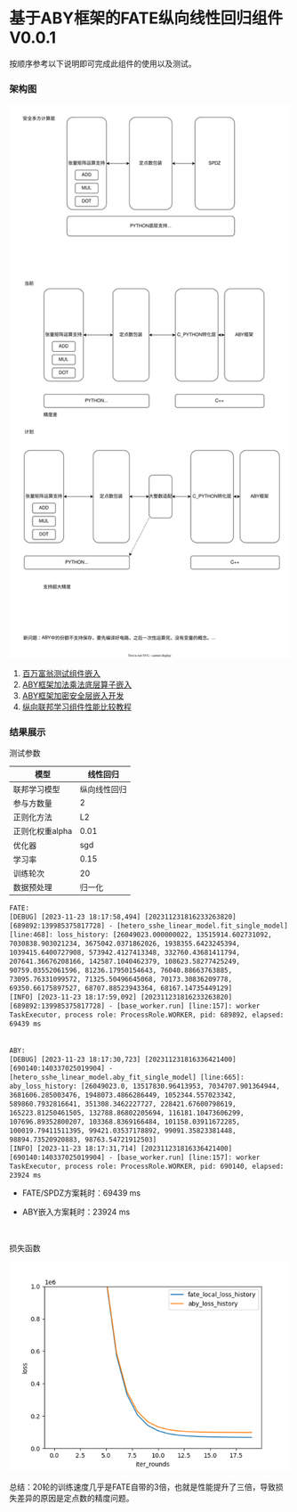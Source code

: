# 基于ABY框架的FATE纵向线性回归组件V0.0.1



按顺序参考以下说明即可完成此组件的使用以及测试。

### 架构图
![ABY定点数问题.svg](./ABY_fixfoint.svg)
1. [百万富翁测试组件嵌入](./ABY_millionare.md)
2. [ABY框架加法乘法底层算子嵌入](./ABY_add_and_mul.md)
3. [ABY框架加密安全层嵌入开发](./ABY_secureprotol.md)
4. [纵向联邦学习组件性能比较教程](./ABY_hetero_federated_linear_regression.md)

### 结果展示

测试参数

| 模型            | 线性回归     |
| --------------- | ------------ |
| 联邦学习模型    | 纵向线性回归 |
| 参与方数量      | 2            |
| 正则化方法      | L2           |
| 正则化权重alpha | 0.01         |
| 优化器          | sgd          |
| 学习率          | 0.15         |
| 训练轮次        | 20           |
| 数据预处理      | 归一化       |

```
FATE:
[DEBUG] [2023-11-23 18:17:58,494] [202311231816233263820] [689892:139985375817728] - [hetero_sshe_linear_model.fit_single_model] [line:468]: loss_history: [26049023.000000022, 13515914.602731092, 7030838.903021234, 3675042.0371862026, 1938355.6423245394, 1039415.6400727908, 573942.4127413348, 332760.43681411794, 207641.36676208166, 142587.1040462379, 108623.58277425249, 90759.03552061596, 81236.17950154643, 76040.88663763885, 73095.76331099572, 71325.50496645068, 70173.30836209778, 69350.66175897527, 68707.88523943364, 68167.14735449129]
[INFO] [2023-11-23 18:17:59,092] [202311231816233263820] [689892:139985375817728] - [base_worker.run] [line:157]: worker TaskExecutor, process role: ProcessRole.WORKER, pid: 689892, elapsed: 69439 ms


ABY: 
[DEBUG] [2023-11-23 18:17:30,723] [202311231816336421400] [690140:140337025019904] - [hetero_sshe_linear_model.aby_fit_single_model] [line:665]: aby_loss_history: [26049023.0, 13517830.96413953, 7034707.901364944, 3681606.285003476, 1948073.4866286449, 1052344.557023342, 589860.7932816641, 351308.3462227727, 228421.67600798619, 165223.81250461505, 132788.86802205694, 116181.10473606299, 107696.89352800207, 103368.8369166484, 101158.03911672285, 100019.79411511395, 99421.03537178892, 99091.35823381448, 98894.73520920883, 98763.54721912503]
[INFO] [2023-11-23 18:17:31,714] [202311231816336421400] [690140:140337025019904] - [base_worker.run] [line:157]: worker TaskExecutor, process role: ProcessRole.WORKER, pid: 690140, elapsed: 23924 ms
```



- FATE/SPDZ方案耗时：69439 ms

- ABY嵌入方案耗时：23924 ms

  ​    

损失函数

![loss](loss.png)

总结：20轮的训练速度几乎是FATE自带的3倍，也就是性能提升了三倍，导致损失差异的原因是定点数的精度问题。



